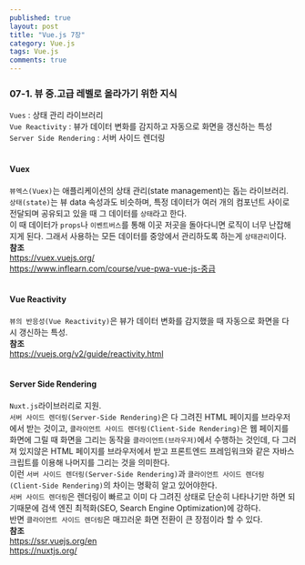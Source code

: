 ```yaml
---
published: true
layout: post
title: "Vue.js 7장"
category: Vue.js
tags: Vue.js
comments: true
---
```


### 07-1. 뷰 중.고급 레벨로 올라가기 위한 지식
`Vues` : 상태 관리 라이브러리 <br/>
`Vue Reactivity` : 뷰가 데이터 변화를 감지하고 자동으로 화면을 갱신하는 특성  <br/>
`Server Side Rendering` : 서버 사이드 렌더링  <br/>
<br/>

#### Vuex
`뷰엑스(Vuex)`는 애플리케이션의 상태 관리(state management)는 돕는 라이브러리.  <br/>
`상태(state)`는 뷰 data 속성과도 비슷하며, 특정 데이터가 여러 개의 컴포넌트 사이로 전달되며 공유되고 있을 때 그 데이터를 `상태`라고 한다.    <br/>
이 때 데이터가 `props`나 `이벤트버스`를 통해 이곳 저곳을 돌아다니면 로직이 너무 난잡해지게 된다. 그래서 사용하는 모든 데이터를 중앙에서 관리하도록 하는게 `상태관리`이다.   <br/>
**참조**    <br/>
<https://vuex.vuejs.org/>  <br/>
<https://www.inflearn.com/course/vue-pwa-vue-js-중급>   <br/>
<br/>

#### Vue Reactivity
`뷰의 반응성(Vue Reactivity)`은 뷰가 데이터 변화를 감지했을 때 자동으로 화면을 다시 갱신하는 특성.  <br/>
**참조**    <br/>
<https://vuejs.org/v2/guide/reactivity.html>    <br/>
<br/>

#### Server Side Rendering
`Nuxt.js`라이브러리로 지원. <br/>
`서버 사이드 렌더링(Server-Side Rendering)`은 다 그려진 HTML 페이지를 브라우저에서 받는 것이고, `클라이언트 사이드 렌더링(Client-Side Rendering)`은 웹 페이지를 화면에 그릴 때 화면을 그리는 동작을 `클라이언트(브라우저)`에서 수행하는 것인데, 다 그러져 있지않은 HTML 페이지를 브라우저에서 받고 프론트엔드 프레임워크와 같은 자바스크립트를 이용해 나머지를 그리는 것을 의미한다.    <br/>
이런 `서버 사이드 렌더링(Server-Side Rendering)`과 `클라이언트 사이드 렌더링(Client-Side Rendering)`의 차이는 명확히 알고 있어야한다. <br/>
`서버 사이드 렌더링`은 렌더링이 빠르고 이미 다 그려진 상태로 단순히 나타나기만 하면 되기때문에 검색 엔진 최적화(SEO, Search Engine Optimization)에 강하다.  <br/>
반면 `클라이언트 사이드 렌더링`은 매끄러운 화면 전환이 큰 장점이라 할 수 있다.  <br/>
**참조**    <br/>
<https://ssr.vuejs.org/en>  <br/>
<https://nuxtjs.org/>   <br/>